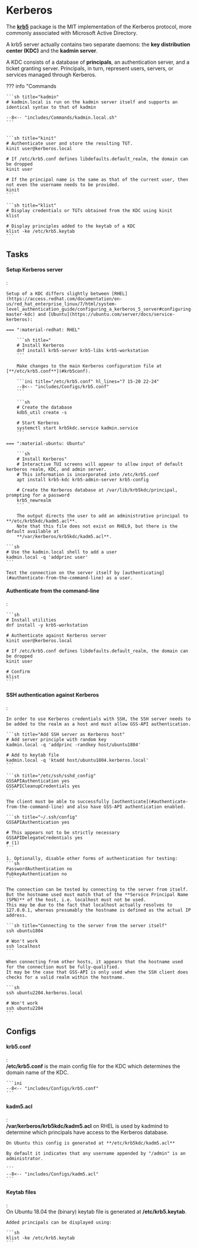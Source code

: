 # Kerberos

The [**krb5**](https://wiki.archlinux.org/title/Kerberos) package is the MIT implementation of the Kerberos protocol, more commonly associated with Microsoft Active Directory. 

A krb5 server actually contains two separate daemons: the **key distribution center (KDC)** and the **kadmin server**.

A KDC consists of a database of **principals**, an authentication server, and a ticket granting server.
Principals, in turn, represent users, servers, or services managed through Kerberos.

??? info "Commands

    ```sh title="kadmin"
    # kadmin.local is run on the kadmin server itself and supports an identical syntax to that of kadmin
    
    --8<-- "includes/Commands/kadmin.local.sh"
    ```


    ```sh title="kinit"
    # Authenticate user and store the resulting TGT.
    kinit user@kerberos.local

    # If /etc/krb5.conf defines libdefaults.default_realm, the domain can be dropped
    kinit user

    # If the principal name is the same as that of the current user, then not even the username needs to be provided.
    kinit
    ```

    ```sh title="klist"
    # Display credentials or TGTs obtained from the KDC using kinit
    klist

    # Display principles added to the keytab of a KDC
    klist -ke /etc/krb5.keytab
    ```

## Tasks

#### Setup Kerberos server
:   

    Setup of a KDC differs slightly between [RHEL](https://access.redhat.com/documentation/en-us/red_hat_enterprise_linux/7/html/system-level_authentication_guide/configuring_a_kerberos_5_server#configuring-master-kdc) and [Ubuntu](https://ubuntu.com/server/docs/service-kerberos):

    === ":material-redhat: RHEL"

        ```sh title="
        # Install Kerberos
        dnf install krb5-server krb5-libs krb5-workstation
        ```

        Make changes to the main Kerberos configuration file at [**/etc/krb5.conf**](#krb5conf).

        ```ini title="/etc/krb5.conf" hl_lines="7 15-20 22-24"
        --8<-- "includes/Configs/krb5.conf"
        ```

        ```sh
        # Create the database
        kdb5_util create -s

        # Start Kerberos
        systemctl start krb5kdc.service kadmin.service
        ```

    === ":material-ubuntu: Ubuntu" 

        ```sh
        # Install Kerberos"
        # Interactive TUI screens will appear to allow input of default kerberos realm, KDC, and admin server.
        # This information is incorporated into /etc/krb5.conf
        apt install krb5-kdc krb5-admin-server krb5-config

        # Create the Kerberos database at /var/lib/krb5kdc/principal, prompting for a password
        krb5_newrealm
        ```

        The output directs the user to add an administrative principal to **/etc/krb5kdc/kadm5.acl**.
        Note that this file does not exist on RHEL9, but there is the default available at
        **/var/kerberos/krb5kdc/kadm5.acl**.

    ```sh
    # Use the kadmin.local shell to add a user
    kadmin.local -q 'addprinc user'
    ```

    Test the connection on the server itself by [authenticating](#authenticate-from-the-command-line) as a user.

#### Authenticate from the command-line
:   

    ```sh
    # Install utilities
    dnf install -y krb5-workstation

    # Authenticate against Kerberos server
    kinit user@kerberos.local

    # If /etc/krb5.conf defines libdefaults.default_realm, the domain can be dropped
    kinit user

    # Confirm
    klist
    ```

#### SSH authentication against Kerberos
:   

    In order to use Kerberos credentials with SSH, the SSH server needs to be added to the realm as a host and must allow GSS-API authentication.

    ```sh title="Add SSH server as Kerberos host"
    # Add server principle with random key
    kadmin.local -q 'addprinc -randkey host/ubuntu1804'
    
    # Add to keytab file
    kadmin.local -q 'ktadd host/ubuntu1804.kerberos.local' 
    ```

    ```sh title="/etc/ssh/sshd_config"
    GSSAPIAuthentication yes
    GSSAPICleanupCredentials yes
    ```

    The client must be able to successfully [authenticate](#authenticate-from-the-command-line) and also have GSS-API authentication enabled.

    ```sh title="~/.ssh/config"
    GSSAPIAuthentication yes

    # This appears not to be strictly necessary
    GSSAPIDelegateCredentials yes
    # (1)
    ```

    1. Optionally, disable other forms of authentication for testing:
    ```sh
    PasswordAuthentication no
    PubkeyAuthentication no
    ```

    The connection can be tested by connecting to the server from itself.
    But the hostname used must match that of the **Service Principal Name (SPN)** of the host, i.e. localhost must not be used.
    This may be due to the fact that localhost actually resolves to 127.0.0.1, whereas presumably the hostname is defined as the actual IP address.

    ```sh title="Connecting to the server from the server itself"
    ssh ubuntu1804

    # Won't work
    ssh localhost
    ```

    When connecting from other hosts, it appears that the hostname used for the connection must be fully-qualified.
    It may be the case that GSS-API is only used when the SSH client does checks for a valid realm within the hostname.

    ```sh
    ssh ubuntu2204.kerberos.local

    # Won't work
    ssh ubuntu2204
    ```

## Configs

#### krb5.conf
:   
    **/etc/krb5.conf** is the main config file for the KDC which determines the domain name of the KDC.

    ```ini
    --8<-- "includes/Configs/krb5.conf"
    ```

#### kadm5.acl
:   
    **/var/kerberos/krb5kdc/kadm5.acl** on RHEL is used by kadmind to determine which principals have access to the Kerberos database.

    On Ubuntu this config is generated at **/etc/krb5kdc/kadm5.acl**

    By default it indicates that any username appended by "/admin" is an administrator.

    ```
    --8<-- "includes/Configs/kadm5.acl"
    ```

#### Keytab files
:   
    On Ubuntu 18.04 the (binary) keytab file is generated at **/etc/krb5.keytab**.

    Added principals can be displayed using:

    ```sh
    klist -ke /etc/krb5.keytab
    ```

